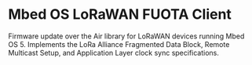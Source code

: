 # Mbed OS LoRaWAN FUOTA Client

Firmware update over the Air library for LoRaWAN devices running Mbed OS 5. Implements the LoRa Alliance Fragmented Data Block, Remote Multicast Setup, and Application Layer clock sync specifications.
